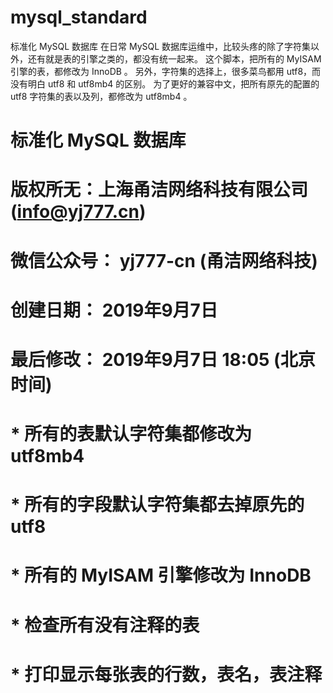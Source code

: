 # mysql_standard
标准化 MySQL 数据库
在日常 MySQL 数据库运维中，比较头疼的除了字符集以外，还有就是表的引擎之类的，都没有统一起来。
这个脚本，把所有的 MyISAM 引擎的表，都修改为 InnoDB 。
另外，字符集的选择上，很多菜鸟都用 utf8，而没有明白 utf8 和 utf8mb4 的区别。
为了更好的兼容中文，把所有原先的配置的 utf8 字符集的表以及列，都修改为 utf8mb4 。

# ##################################
# 标准化 MySQL 数据库
# 版权所无：上海甬洁网络科技有限公司 (info@yj777.cn)
# 微信公众号： yj777-cn (甬洁网络科技)
# 创建日期： 2019年9月7日
# 最后修改： 2019年9月7日 18:05 (北京时间)
# ##################################
# * 所有的表默认字符集都修改为 utf8mb4
# * 所有的字段默认字符集都去掉原先的 utf8
# * 所有的 MyISAM 引擎修改为 InnoDB
# * 检查所有没有注释的表
# * 打印显示每张表的行数，表名，表注释
# ##################################

